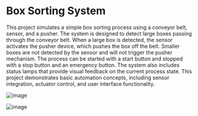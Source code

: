 # Box Sorting System

This project simulates a simple box sorting process using a conveyor belt, sensor, and a pusher. The system is designed to detect large boxes passing through the conveyor belt. When a large box is detected, the sensor activates the pusher device, which pushes the box off the belt. Smaller boxes are not detected by the sensor and will not trigger the pusher mechanism. The process can be started with a start button and stopped with a stop button and an emergency button. The system also includes status lamps that provide visual feedback on the current process state. This project demonstrates basic automation concepts, including sensor integration, actuator control, and user interface functionality.

![image](https://github.com/user-attachments/assets/91d6cae1-2527-4899-9e60-e8bb3cb5a5c4)


![image](https://github.com/user-attachments/assets/27c62268-b2a2-4946-b8eb-ad6b826ab15f)
